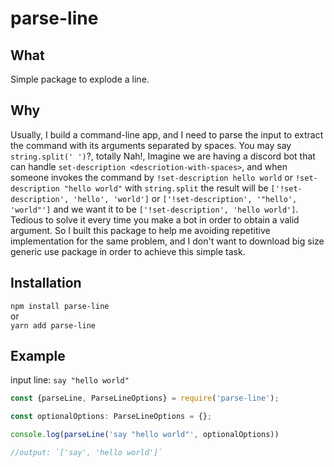 # parse-line



## What 

Simple package to explode a line.



## Why

Usually, I build a command-line app, and I need to parse the input to extract the command with its arguments separated by spaces. You may say `string.split(' ')`?, totally Nah!, Imagine we are having a discord bot that can handle `set-description <descriotion-with-spaces>`, and when someone invokes the command by `!set-description hello world`  or `!set-description "hello world"` with `string.split` the result will be `['!set-description', 'hello', 'world']` or `['!set-description', '"hello', 'world"']` and we want it to be `['!set-description', 'hello world']`. Tedious to solve it every time you make a bot in order to obtain a valid argument. So I built this package to help me avoiding repetitive implementation for the same problem, and I don't want to download big size generic use package in order to achieve this simple task.



## Installation

`npm install parse-line`  
or  
`yarn add parse-line`




## Example

input line: `say "hello world"`

```javascript
const {parseLine, ParseLineOptions} = require('parse-line');

const optionalOptions: ParseLineOptions = {};

console.log(parseLine('say "hello world"', optionalOptions))

//output: `['say', 'hello world']`
```


